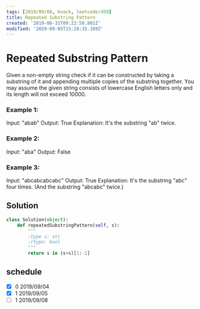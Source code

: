 ```yaml
---
tags: [2019/09/08, knack, leetcode/459]
title: Repeated Substring Pattern
created: '2019-08-31T09:22:50.801Z'
modified: '2019-09-05T15:28:35.189Z'
---
```


# Repeated Substring Pattern

Given a non-empty string check if it can be constructed by taking a substring of it and appending multiple copies of the substring together. You may assume the given string consists of lowercase English letters only and its length will not exceed 10000.

### Example 1:

Input: "abab"
Output: True
Explanation: It's the substring "ab" twice.

### Example 2:

Input: "aba"
Output: False

### Example 3:

Input: "abcabcabcabc"
Output: True
Explanation: It's the substring "abc" four times. (And the substring "abcabc" twice.)

## Solution

```python
class Solution(object):
    def repeatedSubstringPattern(self, s):
        """
        :type s: str
        :rtype: bool
        """
        return s in (s+s)[1:-1]
```

## schedule

* [x] 0 2019/09/04
* [x] 1 2019/09/05
* [ ] 1 2019/09/08
